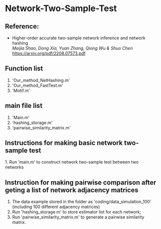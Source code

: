 # Network-Two-Sample-Test

<h2>Reference:</h2>

* Higher-order accurate two-sample network inference and network hashing<br />
<i>Meijia Shao, Dong Xia, Yuan Zhang, Qiong Wu & Shuo Chen</i><br>
https://arxiv.org/pdf/2208.07573.pdf



<h2>Function list </h2>

1. 'Our_method_NetHashing.m'
2. 'Our_method_FastTest.m'
3. 'Motif.m'

<h2>main file list </h2>

1. 'Main.m'
2. 'hashing_storage.m'
3. 'pairwise_similarity_matrix.m'


<h2>Instructions for making basic network two-sample test</h2>
1. Run 'main.m' to construct network two-sample test between two networks 

<h2>Instruction for making pairwise comparison after geting a list of network adjacency matrices</h2>

1. The data example stored in the folder as 'coding/data_simulation_100' (including 100 different adjacency matrices)
2. Run 'hashing_storage.m' to store estimator list for each network;
3. Run 'pairwise_similarity_matrix.m' to generate a pairwise similarity matrix.
